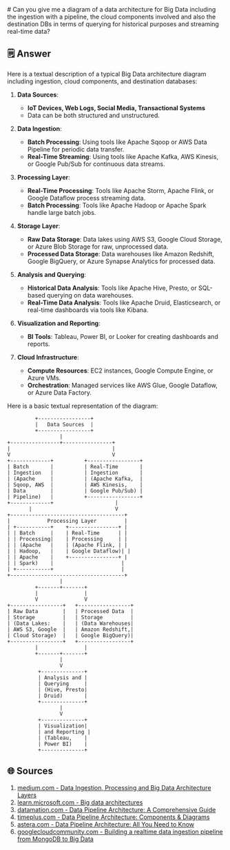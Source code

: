 
<response>
# Can you give me a diagram of a data architecture for Big Data including the ingestion with a pipeline, the cloud components involved and also the destination DBs in terms of querying for historical purposes and streaming real-time data?

## 🗒️ Answer

Here is a textual description of a typical Big Data architecture diagram including ingestion, cloud components, and destination databases:

1. **Data Sources**: 
   - **IoT Devices, Web Logs, Social Media, Transactional Systems**
   - Data can be both structured and unstructured.

2. **Data Ingestion**:
   - **Batch Processing**: Using tools like Apache Sqoop or AWS Data Pipeline for periodic data transfer.
   - **Real-Time Streaming**: Using tools like Apache Kafka, AWS Kinesis, or Google Pub/Sub for continuous data streams.

3. **Processing Layer**:
   - **Real-Time Processing**: Tools like Apache Storm, Apache Flink, or Google Dataflow process streaming data.
   - **Batch Processing**: Tools like Apache Hadoop or Apache Spark handle large batch jobs.

4. **Storage Layer**:
   - **Raw Data Storage**: Data lakes using AWS S3, Google Cloud Storage, or Azure Blob Storage for raw, unprocessed data.
   - **Processed Data Storage**: Data warehouses like Amazon Redshift, Google BigQuery, or Azure Synapse Analytics for processed data.

5. **Analysis and Querying**:
   - **Historical Data Analysis**: Tools like Apache Hive, Presto, or SQL-based querying on data warehouses.
   - **Real-Time Data Analysis**: Tools like Apache Druid, Elasticsearch, or real-time dashboards via tools like Kibana.

6. **Visualization and Reporting**:
   - **BI Tools**: Tableau, Power BI, or Looker for creating dashboards and reports.

7. **Cloud Infrastructure**:
   - **Compute Resources**: EC2 instances, Google Compute Engine, or Azure VMs.
   - **Orchestration**: Managed services like AWS Glue, Google Dataflow, or Azure Data Factory.

Here is a basic textual representation of the diagram:

```
         +-----------------+
         |   Data Sources  |
         +-----------------+
                 |
+----------------+----------------+
|                                 |
V                                 V
+-------------+          +-----------------+
| Batch       |          | Real-Time       |
| Ingestion   |          | Ingestion       |
| (Apache     |          | (Apache Kafka,  |
| Sqoop, AWS  |          | AWS Kinesis,    |
| Data        |          | Google Pub/Sub) |
| Pipeline)   |          +-----------------+
+-------------+                    |
       |                           V
+-------------------------------------+
|            Processing Layer         |
| +-----------+    +----------------+ |
| | Batch     |    | Real-Time      | |
| | Processing|    | Processing     | |
| | (Apache   |    | (Apache Flink, | |
| | Hadoop,   |    | Google Dataflow)| |
| | Apache    |    +----------------+ |
| | Spark)    |                      |
| +-----------+                      |
+-------------------------------------+
                 |
         +-------+-------+
         |               |
         V               V
+-----------------+   +-----------------+
| Raw Data        |   | Processed Data  |
| Storage         |   | Storage         |
| (Data Lakes:    |   | (Data Warehouses|
| AWS S3, Google  |   | Amazon Redshift,|
| Cloud Storage)  |   | Google BigQuery)|
+-----------------+   +-----------------+
         |               |
         +-------+-------+
                 |
                 V
          +--------------+
          | Analysis and |
          | Querying     |
          | (Hive, Presto|
          | Druid)       |
          +--------------+
                 |
                 V
          +--------------+
          | Visualization|
          | and Reporting |
          | (Tableau,    |
          | Power BI)    |
          +--------------+
```

## 🌐 Sources
1. [medium.com - Data Ingestion, Processing and Big Data Architecture Layers](https://medium.com/digital-transformation-and-platform-engineering/data-ingestion-processing-and-big-data-architecture-layers-3cb4988c07de)
2. [learn.microsoft.com - Big data architectures](https://learn.microsoft.com/en-us/azure/architecture/databases/guide/big-data-architectures)
3. [datamation.com - Data Pipeline Architecture: A Comprehensive Guide](https://www.datamation.com/big-data/data-pipeline-architecture/)
4. [timeplus.com - Data Pipeline Architecture: Components & Diagrams](https://www.timeplus.com/post/data-pipeline-architecture)
5. [astera.com - Data Pipeline Architecture: All You Need to Know](https://www.astera.com/type/blog/data-pipeline-architecture/)
6. [googlecloudcommunity.com - Building a realtime data ingestion pipeline from MongoDB to Big Data](https://www.googlecloudcommunity.com/gc/Architecture-Framework-Forum/Building-a-realtime-data-ingestion-pipeline-from-mongodb-to-Big/td-p/479929)
</response>
